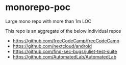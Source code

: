 # monorepo-poc
Large mono repo with more than 1m LOC

This repo is an aggregate of the below individual repos
* https://github.com/freeCodeCamp/freeCodeCamp
* https://github.com/nextcloud/android
* https://github.com/find-sec-bugs/juliet-test-suite
* https://github.com/AutomatedLab/AutomatedLab
